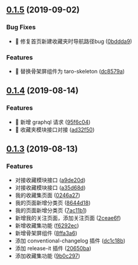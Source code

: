 
## [0.1.5](https://github.com/lentoo/code-audition/compare/0.1.4...0.1.5) (2019-09-02)


### Bug Fixes

* 🐛 修复首页新建收藏夹时导航路径bug ([0bddda9](https://github.com/lentoo/code-audition/commit/0bddda9))


### Features

* 🎸 替换骨架屏组件为 taro-skeleton ([dc8579a](https://github.com/lentoo/code-audition/commit/dc8579a))



## [0.1.4](https://github.com/lentoo/code-audition/compare/0.1.3...0.1.4) (2019-08-14)


### Features

* 🎸 新增 graphql 请求 ([95f6c04](https://github.com/lentoo/code-audition/commit/95f6c04))
* 🎸 收藏夹模块接口对接 ([ad32f50](https://github.com/lentoo/code-audition/commit/ad32f50))


## [0.1.3](https://github.com/lentoo/code-audition/compare/0246a27...0.1.3) (2019-08-13)


### Features

* 对接收藏模块接口 ([a9de20d](https://github.com/lentoo/code-audition/commit/a9de20d))
* 对接收藏模块接口 ([a35d68d](https://github.com/lentoo/code-audition/commit/a35d68d))
* 我的收藏集页面 ([0246a27](https://github.com/lentoo/code-audition/commit/0246a27))
* 我的页面新增分类页 ([8644d18](https://github.com/lentoo/code-audition/commit/8644d18))
* 我的页面新增分类页 ([7ac11b1](https://github.com/lentoo/code-audition/commit/7ac11b1))
* 新增我的关注页面，添加关注页面 ([2ceae6f](https://github.com/lentoo/code-audition/commit/2ceae6f))
* 新增收藏集功能 ([f6292ec](https://github.com/lentoo/code-audition/commit/f6292ec))
* 新增骨架屏组件 ([8ffa3a6](https://github.com/lentoo/code-audition/commit/8ffa3a6))
* 添加 conventional-changelog 插件 ([dc1c18b](https://github.com/lentoo/code-audition/commit/dc1c18b))
* 添加 release-it 插件 ([20650ba](https://github.com/lentoo/code-audition/commit/20650ba))
* 添加收藏集功能 ([9b0c297](https://github.com/lentoo/code-audition/commit/9b0c297))



